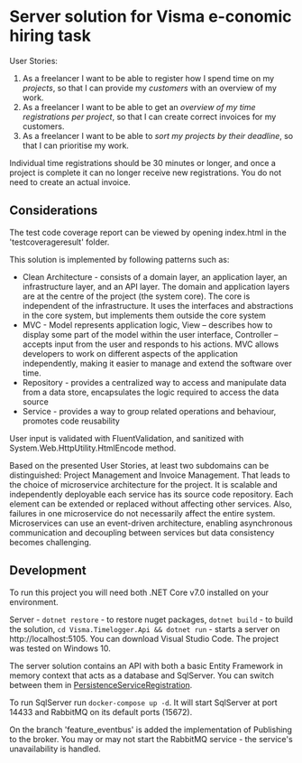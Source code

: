 # Server solution for Visma e-conomic hiring task

User Stories:
1. As a freelancer I want to be able to register how I spend time on my _projects_, so that I can provide my _customers_ with an overview of my work.
2. As a freelancer I want to be able to get an _overview of my time registrations per project_, so that I can create correct invoices for my customers.
3. As a freelancer I want to be able to _sort my projects by their deadline_, so that I can prioritise my work.

Individual time registrations should be 30 minutes or longer, and once a project is complete it can no longer receive new registrations. You do not need to create an actual invoice.

## Considerations

The test code coverage report can be viewed by opening index.html in the 'testcoverageresult' folder.

This solution is implemented by following patterns such as:
 - Clean Architecture - consists of a domain layer, an application layer, an infrastructure layer, and an API layer. The domain and application layers are at the centre of the project (the system core). The core is independent of the infrastructure. It uses the interfaces and abstractions in the core system, but implements them outside the core system
 - MVC - Model represents application logic, View – describes how to display some part of the model within the user interface, Controller – accepts input from the user and responds to his actions. MVC allows developers to work on different aspects of the application independently, making it easier to manage and extend the software over time.
 - Repository - provides a centralized way to access and manipulate data from a data store, encapsulates the logic required to access the data source
 - Service - provides a way to group related operations and behaviour, promotes code reusability

User input is validated with FluentValidation, and sanitized with System.Web.HttpUtility.HtmlEncode method.

Based on the presented User Stories, at least two subdomains can be distinguished: Project Management and Invoice Management. That leads to the choice of microservice architecture for the project. It is scalable and independently deployable each service  has its source code repository. Each element can be extended or replaced without affecting other services. Also, failures in one microservice do not necessarily affect the entire system. Microservices can use an event-driven architecture, enabling asynchronous communication and decoupling between services but data consistency becomes challenging.


## Development

To run this project you will need both .NET Core v7.0 installed on your environment.

Server - `dotnet restore` - to restore nuget packages, `dotnet build` - to build the solution, `cd Visma.Timelogger.Api && dotnet run` - starts a server on http://localhost:5105. You can download Visual Studio Code. The project was tested on Windows 10.

The server solution contains an API with both a basic Entity Framework in memory context that acts as a database and SqlServer. You can switch between them in [PersistenceServiceRegistration](https://github.com/kasarama/Visma.Timelogger.Server/blob/b8209677d9e75aca6e7db0700b1ff3e447458d99/Visma.Timelogger.Infrastructure/PersistenceServiceRegistration.cs#L13).

To run SqlServer run `docker-compose up -d`. It will start SqlServer at port 14433 and RabbitMQ on its default ports (15672).

On the branch 'feature_eventbus' is added the implementation of Publishing to the broker. You may or may not start the RabbitMQ service - the service's unavailability is handled.

